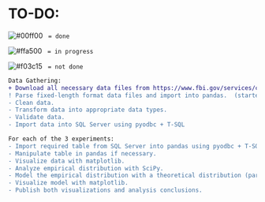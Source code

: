 # TO-DO:

![#00ff00](https://placehold.it/15/00ff00/000000?text=+) ` = done`

![#ffa500](https://placehold.it/15/ffa500/000000?text=+) ` = in progress`

![#f03c15](https://placehold.it/15/f03c15/000000?text=+) ` = not done`



```diff
Data Gathering:
+ Download all necessary data files from https://www.fbi.gov/services/cjis/ucr.  (completed 1/22/2020)
! Parse fixed-length format data files and import into pandas.  (started 1/22/2020)
- Clean data.
- Transform data into appropriate data types.
- Validate data.
- Import data into SQL Server using pyodbc + T-SQL

For each of the 3 experiments:
- Import required table from SQL Server into pandas using pyodbc + T-SQL.
- Manipulate table in pandas if necessary.
- Visualize data with matplotlib.
- Analyze empirical distribution with SciPy.
- Model the empirical distribution with a theoretical distribution (parametrically or non-parametrically) with SciPy for future estimates of the same case.
- Visualize model with matplotlib.
- Publish both visualizations and analysis conclusions.
```
